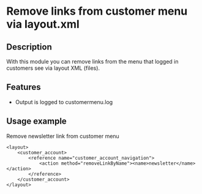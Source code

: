 # Remove links from customer menu via layout.xml

Description
-------------
With this module you can remove links from the menu that logged in customers see via layout XML (files).

Features
-------------
* Output is logged to customermenu.log

Usage example
-------------

Remove newsletter link from customer menu

```
<layout>
    <customer_account>
        <reference name="customer_account_navigation">
            <action method="removeLinkByName"><name>newsletter</name></action>
        </reference>
    </customer_account>
</layout>
```
